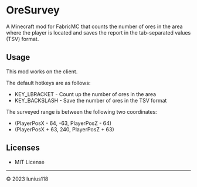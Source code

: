 # OreSurvey

A Minecraft mod for FabricMC that counts the number of ores in the area where the player is located and saves the report in the tab-separated values (TSV) format.

## Usage

This mod works on the client.

The default hotkeys are as follows:

- KEY_LBRACKET - Count up the number of ores in the area
- KEY_BACKSLASH - Save the number of ores in the TSV format

The surveyed range is between the following two coordinates:

- (PlayerPosX - 64, -63, PlayerPosZ - 64)
- (PlayerPosX + 63, 240, PlayerPosZ + 63)

## Licenses

- MIT License

----
&copy; 2023 Iunius118

